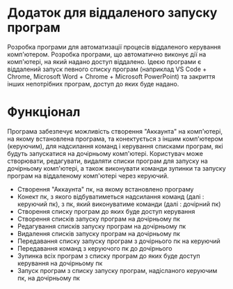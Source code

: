 # Додаток для віддаленого запуску програм 
Розробка програми для автоматизації процесів віддаленого керування комп'ютером. Розробка програми, що автоматично виконує дії на комп'ютері, на який надано доступ віддалено.
Ідеєю програми є віддалений запуск певного списку програм (наприклад VS Code + Chrome, Microsoft Word + Chrome + Microsoft PowerPoint) та закриття інших непотрібних програм, доступ до яких буде надано. 
# Функціонал
Програма забезпечує можливість створення "Аккаунта" на комп'ютері, на якому встановлена програма, та конектується з іншим комп'ютером (керуючим), для надсилання команд і керування списками програм, які будуть запускатися на дочірньому комп'ютері. Користувач може створювати, редагувати, видаляти списки програм для запуску на дочірньому комп'ютері, а також виконувати команди зупинки та запуску програм на віддаленому комп'ютері через керуючий.
- Створення "Аккаунта" пк, на якому встановлено програму
- Конект пк, з якого відбуватиметься надсилання команд (далі : керуючий пк), з пк, який виконуватиме команди (далі : дочірний пк)
- Створення списку програм до яких буде доступ керування
- Створення списків запуску програм на дочірньому пк
- Редагування списків запуску програм на дочірньому пк
- Видалення списків запуску програм на дочірньому пк
- Передавання списку запуску програм з дочірнього пк на керуючий
- Передавання команд з керуючого пк до дочірнього
- Зупинка всіх програм з списку програм до яких буде доступ керування на дочірньому пк
- Запуск програм з списку запуску програм, надісланого керуючим пк, на дочірньому пк
